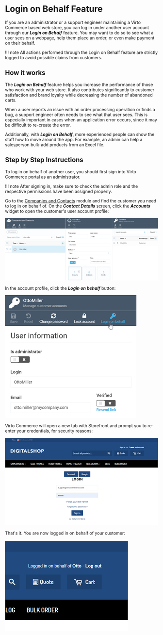 ﻿# Login on Behalf Feature
If you are an administrator or a support engineer maintaining a Virto Commerce based web store, you can log in under another user account through our ***Login on Behalf*** feature. You may want to do so to see what a user sees on a webpage, help them place an order, or even make payment on their behalf.

!!! note
	All actions performed through the Login on Behalf feature are strictly logged to avoid possible claims from customers.

## How it works

The ***Login on Behalf*** feature helps you increase the performance of those who work with your web store. It also contributes significantly to customer satisfaction and brand loyalty while decreasing the number of abandoned carts.

When a user reports an issue with an order processing operation or finds a bug, a support engineer often needs to see what that user sees. This is especially important in cases when an application error occurs, since it may be difficult to re-create the error.

Additionally, with ***Login on Behalf***, more experienced people can show the staff how to move around the app. For example, an admin can help a salesperson bulk-add products from an Excel file.

## Step by Step Instructions
To log in on behalf of another user, you should first sign into Virto Commerce portal as an administrator.

!!! note
	After signing in, make sure to check the admin role and the respective permissions have been assigned properly.

Go to the [Companies and Contacts](https://docs.virtocommerce.org/new/user_docs/contacts/overview/) module and find the customer you need to log in on behalf of. On the ***Contact Details*** screen, click the ***Accounts*** widget to open the customer's user account profile:

![Opening customer account](media/opening-customer-account.png)

In the account profile, click the ***Login on behalf*** button:

![Login on Behalf button](media/login-on-behalf-button.png)

Virto Commerce will open a new tab with Storefront and prompt you to re-enter your credentials, for security reasons:

![Redirection to Storefront](media/redirection-to-storefront.png)

That's it. You are now logged in on behalf of your customer:

![Login on behalf result](media/login-on-behalf-result.png)
